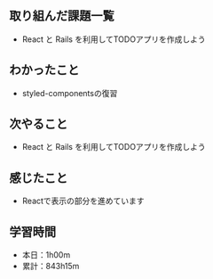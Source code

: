 ## 取り組んだ課題一覧
- React と Rails を利用してTODOアプリを作成しよう
## わかったこと
- styled-componentsの復習
## 次やること
- React と Rails を利用してTODOアプリを作成しよう
## 感じたこと
- Reactで表示の部分を進めています
## 学習時間
- 本日：1h00m
- 累計：843h15m
